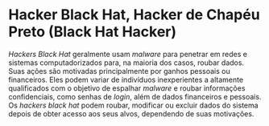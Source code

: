 # Hacker Black Hat, Hacker de Chapéu Preto (Black Hat Hacker)

_Hackers_ _Black Hat_ geralmente usam _malware_ para penetrar em redes e sistemas computadorizados para, na maioria dos casos, roubar dados. Suas ações são motivadas principalmente por ganhos pessoais ou financeiros. Eles podem variar de indivíduos inexperientes a altamente qualificados com o objetivo de espalhar _malware_ e roubar informações confidenciais, como senhas de _login_, além de dados financeiros e pessoais. Os _hackers_ _black hat_ podem roubar, modificar ou excluir dados do sistema depois de obter acesso aos seus alvos, dependendo de suas motivações.
